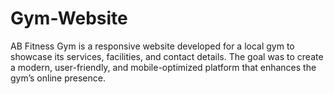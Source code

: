 # Gym-Website
AB Fitness Gym is a responsive website developed for a local gym to showcase its services, facilities, and contact details. The goal was to create a modern, user-friendly, and mobile-optimized platform that enhances the gym’s online presence.
